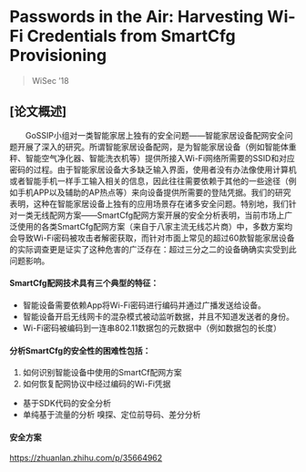 # Passwords in the Air: Harvesting Wi-Fi Credentials from SmartCfg Provisioning

> WiSec ’18
## [论文概述]
&emsp;&emsp;GoSSIP小组对一类智能家居上独有的安全问题——智能家居设备配网安全问题开展了深入的研究。所谓智能家居设备配网，是为智能家居设备（例如智能体重秤、智能空气净化器、智能洗衣机等）提供所接入Wi-Fi网络所需要的SSID和对应密码的过程。由于智能家居设备大多缺乏输入界面，使用者没有办法像使用计算机或者智能手机一样手工输入相关的信息，因此往往需要依赖于其他的一些途径（例如手机APP以及辅助的AP热点等）来向设备提供所需要的登陆凭据。我们的研究表明，这种在智能家居设备上独有的应用场景存在诸多安全问题。特别地，我们针对一类无线配网方案——SmartCfg配网方案开展的安全分析表明，当前市场上广泛使用的各类SmartCfg配网方案（来自于八家主流无线芯片商）中，多数方案均会导致Wi-Fi密码被攻击者解密获取，而针对市面上常见的超过60款智能家居设备的实际调查更是证实了这种危害的广泛存在：超过三分之二的设备确确实实受到此问题影响。
#### SmartCfg配网技术具有三个典型的特征：
- 智能设备需要依赖App将Wi-Fi密码进行编码并通过广播发送给设备。
- 智能设备开启无线网卡的混杂模式被动监听数据，并且不知道发送者的身份。
- Wi-Fi密码被编码到一连串802.11数据包的元数据中（例如数据包的长度）
#### 分析SmartCfg的安全性的困难性包括：
1. 如何识别智能设备中使用的SmartCf配网方案
2. 如何恢复配网协议中经过编码的Wi-Fi凭据
- 基于SDK代码的安全分析
- 单纯基于流量的分析
嗅探、定位前导码、差分分析
#### 安全方案



https://zhuanlan.zhihu.com/p/35664962
